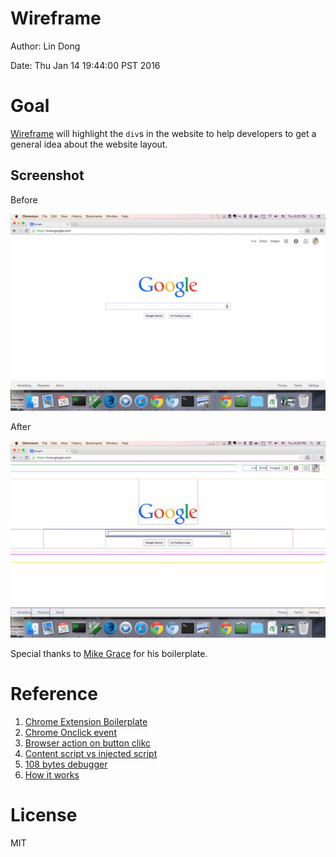 # Wireframe

Author: Lin Dong

Date: Thu Jan 14 19:44:00 PST 2016


# Goal
[Wireframe](https://chrome.google.com/webstore/detail/wireframe/amchfjeinhflcmbpdgdihhdoogdagcaf) will highlight the `div`s in the website to help developers to get a general idea about the website layout.


## Screenshot
Before

![](./screenshot/before.png)

After

![](./screenshot/after.png)


Special thanks to [Mike Grace](http://stackoverflow.com/users/117068/mike-grace) for his boilerplate.

# Reference
1. [Chrome Extension Boilerplate](http://extensionizr.com/)
2. [Chrome Onclick event](http://stackoverflow.com/questions/11494232/chrome-extension-chrome-browseraction-onclicked-doesnt-work)
3. [Browser action on button clikc](http://stackoverflow.com/questions/11996053/detect-a-button-click-in-the-browser-action-form-of-a-google-chrome-extension)
4. [Content script vs injected script](http://stackoverflow.com/questions/9915311/chrome-extension-code-vs-content-scripts-vs-injected-scripts)
5. [108 bytes debugger](http://www.snip2code.com/Snippet/232552/108-byte-debugger)
6. [How it works](http://arqex.com/939/learning-much-javascript-one-line-code)


# License
MIT
